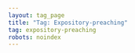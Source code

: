 ```yaml
---
layout: tag_page
title: "Tag: Expository-preaching"
tag: expository-preaching
robots: noindex
---
```

